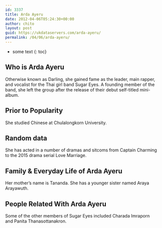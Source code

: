 ```yaml
---
id: 3337
title: Arda Ayeru
date: 2012-04-06T05:24:30+00:00
author: chito
layout: post
guid: https://ukdataservers.com/arda-ayeru/
permalink: /04/06/arda-ayeru/
---
```


* some text
{: toc}
          
          
## Who is  Arda Ayeru
                  
                  
                  
Otherwise known as Darling, she gained fame as the leader, main rapper, and vocalist for the Thai girl band Sugar Eyes. A founding member of the band, she left the group after the release of their debut self-titled mini-album. 
                  
                
                
                
## Prior to Popularity 
                  
                  
                  
She studied Chinese at Chulalongkorn University. 
                  
                
                
                
## Random data 
                  
                  
                  
She has acted in a number of dramas and sitcoms from Captain Charming to the 2015 drama serial Love Marriage. 
                  
                
                
                
## Family & Everyday Life of Arda Ayeru
                  
                  
                  
Her mother&#8217;s name is Tananda. She has a younger sister named Araya Arayawuth. 
                  
                
                
                
## People Related With  Arda Ayeru
                  
                  
                  
Some of the other members of Sugar Eyes included Charada Imraporn and Panita Thanasottanakron. 
                  
                
              
            
          
          
          
    
    
  
